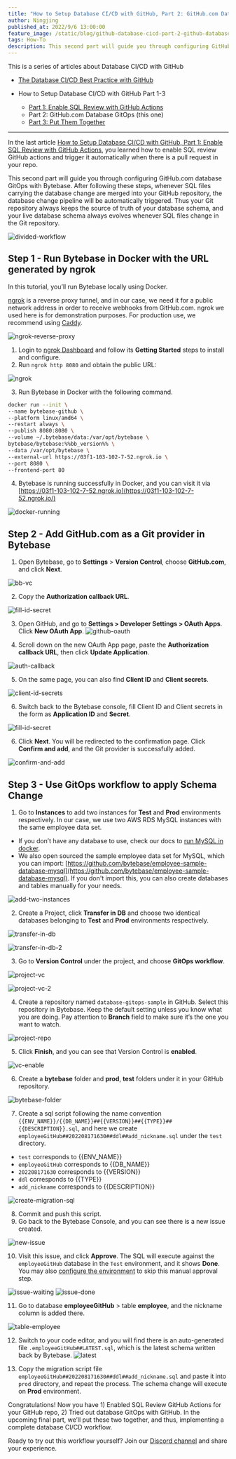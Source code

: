 ```yaml
---
title: "How to Setup Database CI/CD with GitHub, Part 2: GitHub.com Database GitOps"
author: Ningjing
published_at: 2022/9/6 13:00:00
feature_image: /static/blog/github-database-cicd-part-2-github-database-gitops/howto-github-2.webp
tags: How-To
description: This second part will guide you through configuring GitHub.com database GitOps with Bytebase. After following these steps, you can trigger database changes by merging sql files into your GitHub repository.
---
```


This is a series of articles about Database CI/CD with GitHub

- [The Database CI/CD Best Practice with GitHub](/blog/database-cicd-best-practice-with-github)

- How to Setup Database CI/CD with GitHub Part 1-3
  - [Part 1: Enable SQL Review with GitHub Actions](/blog/github-database-cicd-part-1-sql-review-github-actions)
  - Part 2: GitHub.com Database GitOps (this one)
  - [Part 3: Put Them Together](/blog/github-database-cicd-part-3-put-them-together)

---

In the last article [How to Setup Database CI/CD with GitHub, Part 1: Enable SQL Review with GitHub Actions](/blog/github-database-cicd-part-1-sql-review-github-actions), you learned how to enable SQL review GitHub actions and trigger it automatically when there is a pull request in your repo.

This second part will guide you through configuring GitHub.com database GitOps with Bytebase. After following these steps, whenever SQL files carrying the database change are merged into your GitHub repository, the database change pipeline will be automatically triggered. Thus your Git repository always keeps the source of truth of your database schema, and your live database schema always evolves whenever SQL files change in the Git repository.

![divided-workflow](/static/blog/github-database-cicd-part-2-github-database-gitops/divided-workflow.webp)

## Step 1 - Run Bytebase in Docker with the URL generated by ngrok

In this tutorial, you’ll run Bytebase locally using Docker.

[ngrok](https://ngrok.com/) is a reverse proxy tunnel, and in our case, we need it for a public network address in order to receive webhooks from GitHub.com. ngrok we used here is for demonstration purposes. For production use, we recommend using [Caddy](https://caddyserver.com/).

![ngrok-reverse-proxy](/static/blog/github-database-cicd-part-2-github-database-gitops/ngrok-reverse-proxy.webp)

1. Login to [ngrok Dashboard](https://dashboard.ngrok.com/get-started/setup) and follow its **Getting Started** steps to install and configure.
2. Run `ngrok http 8080` and obtain the public URL:

![ngrok](/static/blog/github-database-cicd-part-2-github-database-gitops/ngrok.webp)

3. Run Bytebase in Docker with the following command.

```bash
docker run --init \
--name bytebase-github \
--platform linux/amd64 \
--restart always \
--publish 8080:8080 \
--volume ~/.bytebase/data:/var/opt/bytebase \
bytebase/bytebase:%%bb_version%% \
--data /var/opt/bytebase \
--external-url https://03f1-103-102-7-52.ngrok.io \
--port 8080 \
--frontend-port 80
```

4. Bytebase is running successfully in Docker, and you can visit it via [https://03f1-103-102-7-52.ngrok.io](https://03f1-103-102-7-52.ngrok.io/)

![docker-running](/static/blog/github-database-cicd-part-2-github-database-gitops/docker-running.webp)

## Step 2 - Add GitHub.com as a Git provider in Bytebase

1. Open Bytebase, go to **Settings** > **Version Control**, choose **GitHub.com**, and click **Next**.

![bb-vc](/static/blog/github-database-cicd-part-2-github-database-gitops/bb-vc.webp)

2. Copy the **Authorization callback URL**.

![fill-id-secret](/static/blog/github-database-cicd-part-2-github-database-gitops/fill-id-secret.webp)

3. Open GitHub, and go to **Settings > Developer Settings > OAuth Apps**. Click **New OAuth App**.
   ![github-oauth](/static/blog/github-database-cicd-part-2-github-database-gitops/github-oauth.webp)

4. Scroll down on the new OAuth App page, paste the **Authorization callback URL**, then click **Update Application**.

![auth-callback](/static/blog/github-database-cicd-part-2-github-database-gitops/auth-callback.webp)

5. On the same page, you can also find **Client ID** and **Client secrets**.

![client-id-secrets](/static/blog/github-database-cicd-part-2-github-database-gitops/client-id-secrets.webp)

6. Switch back to the Bytebase console, fill Client ID and Client secrets in the form as **Application ID** and **Secret**.

![fill-id-secret](/static/blog/github-database-cicd-part-2-github-database-gitops/fill-id-secret.webp)

6. Click **Next**. You will be redirected to the confirmation page. Click **Confirm and add**, and the Git provider is successfully added.

![confirm-and-add](/static/blog/github-database-cicd-part-2-github-database-gitops/confirm-and-add.webp)

## Step 3 - Use GitOps workflow to apply Schema Change

1. Go to **Instances** to add two instances for **Test** and **Prod** environments respectively. In our case, we use two AWS RDS MySQL instances with the same employee data set.

- If you don’t have any database to use, check our docs to [run MySQL in docker](/docs/get-started/install/local-mysql-instance).
- We also open sourced the sample employee data set for MySQL, which you can import: [https://github.com/bytebase/employee-sample-database-mysql](https://github.com/bytebase/employee-sample-database-mysql). If you don't import this, you can also create databases and tables manually for your needs.

![add-two-instances](/static/blog/github-database-cicd-part-2-github-database-gitops/add-two-instances.webp)

2. Create a Project, click **Transfer in DB** and choose two identical databases belonging to **Test** and **Prod** environments respectively.

![transfer-in-db](/static/blog/github-database-cicd-part-2-github-database-gitops/transfer-in-db.webp)

![transfer-in-db-2](/static/blog/github-database-cicd-part-2-github-database-gitops/transfer-in-db-2.webp)

3. Go to **Version Control** under the project, and choose **GitOps workflow**.

![project-vc](/static/blog/github-database-cicd-part-2-github-database-gitops/project-vc.webp)

![project-vc-2](/static/blog/github-database-cicd-part-2-github-database-gitops/project-vc-2.webp)

4. Create a repository named `database-gitops-sample` in GitHub. Select this repository in Bytebase. Keep the default setting unless you know what you are doing. Pay attention to **Branch** field to make sure it’s the one you want to watch.

![project-repo](/static/blog/github-database-cicd-part-2-github-database-gitops/project-repo.webp)

5. Click **Finish**, and you can see that Version Control is **enabled**.

![vc-enable](/static/blog/github-database-cicd-part-2-github-database-gitops/vc-enable.webp)

6. Create a **bytebase** folder and **prod**, **test** folders under it in your GitHub repository.

![bytebase-folder](/static/blog/github-database-cicd-part-2-github-database-gitops/bytebase-folder.webp)

7. Create a sql script following the name convention `{{ENV_NAME}}/{{DB_NAME}}##{{VERSION}}##{{TYPE}}##{{DESCRIPTION}}.sql`, and here we create `employeeGitHub##202208171630##ddl##add_nickname.sql` under the `test` directory.

- `test` corresponds to {{ENV_NAME}}
- `employeeGitHub` corresponds to {{DB_NAME}}
- `202208171630` corresponds to {{VERSION}}
- `ddl` corresponds to {{TYPE}}
- `add_nickname` corresponds to {{DESCRIPTION}}

![create-migration-sql](/static/blog/github-database-cicd-part-2-github-database-gitops/create-migration-sql.webp)

8. Commit and push this script.
9. Go back to the Bytebase Console, and you can see there is a new issue created.

![new-issue](/static/blog/github-database-cicd-part-2-github-database-gitops/new-issue.webp)

10. Visit this issue, and click **Approve**. The SQL will execute against the `employeeGitHub` database in the `Test` environment, and it shows **Done**. You may also [configure the environment](/docs/get-started/configure-workspace/set-up-environments) to skip this manual approval step.

![issue-waiting](/static/blog/github-database-cicd-part-2-github-database-gitops/issue-waiting.webp)
![issue-done](/static/blog/github-database-cicd-part-2-github-database-gitops/issue-done.webp)

11. Go to database **employeeGitHub** > table **employee**, and the nickname column is added there.

![table-employee](/static/blog/github-database-cicd-part-2-github-database-gitops/table-employee.webp)

12. Switch to your code editor, and you will find there is an auto-generated file `.employeeGitHub##LATEST.sql`, which is the latest schema written back by Bytebase.
    ![latest](/static/blog/github-database-cicd-part-2-github-database-gitops/latest.webp)

1.  Copy the migration script file `employeeGitHub##202208171630##ddl##add_nickname.sql` and paste it into `prod` directory, and repeat the process. The schema change will execute on **Prod** environment.

Congratulations! Now you have 1) Enabled SQL Review GitHub Actions for your GitHub repo, 2) Tried out database GitOps with GitHub. In the upcoming final part, we’ll put these two together, and thus, implementing a complete database CI/CD workflow.

Ready to try out this workflow yourself? Join our [Discord channel](https://discord.gg/6JYYBXvMDF) and share your experience.
